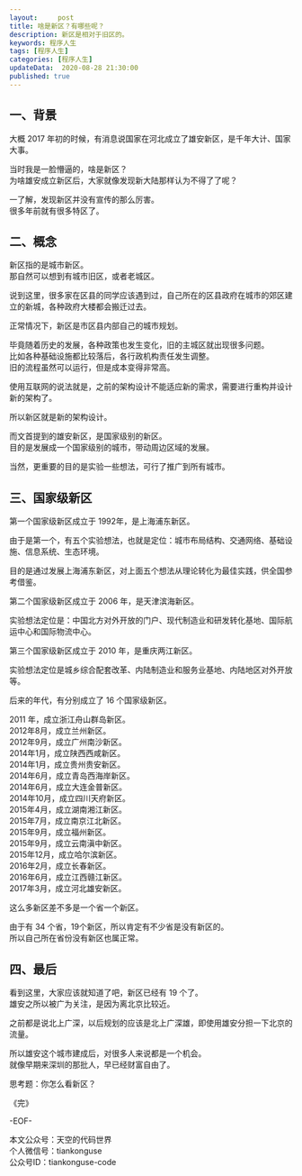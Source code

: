 ```yaml
---   
layout:     post  
title: 啥是新区？有哪些呢？  
description: 新区是相对于旧区的。  
keywords: 程序人生  
tags: [程序人生]    
categories: [程序人生]  
updateData:  2020-08-28 21:30:00  
published: true  
---  
```



## 一、背景  


大概 2017 年初的时候，有消息说国家在河北成立了雄安新区，是千年大计、国家大事。  


当时我是一脸懵逼的，啥是新区？  
为啥雄安成立新区后，大家就像发现新大陆那样认为不得了了呢？  


一了解，发现新区并没有宣传的那么厉害。   
很多年前就有很多特区了。  


## 二、概念  


新区指的是城市新区。  
那自然可以想到有城市旧区，或者老城区。  


说到这里，很多家在区县的同学应该遇到过，自己所在的区县政府在城市的郊区建立的新城，各种政府大楼都会搬迁过去。  


正常情况下，新区是市区县内部自己的城市规划。  


毕竟随着历史的发展，各种政策也发生变化，旧的主城区就出现很多问题。  
比如各种基础设施都比较落后，各行政机构责任发生调整。  
旧的流程虽然可以运行，但是成本变得非常高。  


使用互联网的说法就是，之前的架构设计不能适应新的需求，需要进行重构并设计新的架构了。  


所以新区就是新的架构设计。  


而文首提到的雄安新区，是国家级别的新区。  
目的是发展成一个国家级别的城市，带动周边区域的发展。  


当然，更重要的目的是实验一些想法，可行了推广到所有城市。  


## 三、国家级新区


第一个国家级新区成立于 1992年，是上海浦东新区。  


由于是第一个，有五个实验想法，也就是定位：城市布局结构、交通网络、基础设施、信息系统、生态环境。  


目的是通过发展上海浦东新区，对上面五个想法从理论转化为最佳实践，供全国参考借鉴。  


第二个国家级新区成立于 2006 年，是天津滨海新区。  


实验想法定位是：中国北方对外开放的门户、现代制造业和研发转化基地、国际航运中心和国际物流中心。  



第三个国家级新区成立于 2010 年，是重庆两江新区。  


实验想法定位是城乡综合配套改革、内陆制造业和服务业基地、内陆地区对外开放等。  


后来的年代，有分别成立了 16 个国家级新区。  


2011 年，成立浙江舟山群岛新区。  
2012年8月，成立兰州新区。  
2012年9月，成立广州南沙新区。  
2014年1月，成立陕西西咸新区。  
2014年1月，成立贵州贵安新区。  
2014年6月，成立青岛西海岸新区。  
2014年6月，成立大连金普新区。  
2014年10月，成立四川天府新区。  
2015年4月，成立湖南湘江新区。  
2015年7月，成立南京江北新区。  
2015年9月，成立福州新区。  
2015年9月，成立云南滇中新区。  
2015年12月，成立哈尔滨新区。  
2016年2月，成立长春新区。  
2016年6月，成立江西赣江新区。  
2017年3月，成立河北雄安新区。  


这么多新区差不多是一个省一个新区。  


由于有 34 个省，19个新区，所以肯定有不少省是没有新区的。  
所以自己所在省份没有新区也属正常。  


## 四、最后  


看到这里，大家应该就知道了吧，新区已经有 19 个了。  
雄安之所以被广为关注，是因为离北京比较近。  


之前都是说北上广深，以后规划的应该是北上广深雄，即使用雄安分担一下北京的流量。  

所以雄安这个城市建成后，对很多人来说都是一个机会。  
就像早期来深圳的那批人，早已经财富自由了。  


思考题：你怎么看新区？  


《完》  
 

-EOF-  



本文公众号：天空的代码世界  
个人微信号：tiankonguse  
公众号ID：tiankonguse-code  
  


